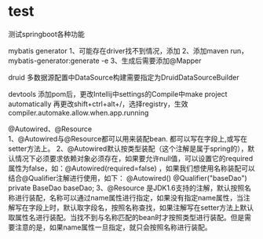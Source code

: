 # test
测试springboot各种功能

mybatis generator
	1、可能存在driver找不到情况，添加<classPathEntry location="C:\Users\tianyuan\.m2\repository\mysql\mysql-connector-java\5.1.44\mysql-connector-java-5.1.44.jar"></classPathEntry>
	2、添加maven run，mybatis-generator:generate -e
	3、生成后需要添加@Mapper

druid
	多数据源配置中DataSource构建需要指定为DruidDataSourceBuilder
	
devtools
	添加pom后，更改Intellij中settings的Compile中make project automatically
	再更改shift+ctrl+alt+/，选择registry，生效compiler.automake.allow.when.app.running

@Autowired、@Resource	
1、@Autowired与@Resource都可以用来装配bean. 都可以写在字段上,或写在setter方法上。
2、@Autowired默认按类型装配（这个注解是属于spring的），默认情况下必须要求依赖对象必须存在，如果要允许null值，可以设置它的required属性为false，如：@Autowired(required=false) ，如果我们想使用名称装配可以结合@Qualifier注解进行使用，如下：
@Autowired() @Qualifier("baseDao")    
private BaseDao baseDao;
3、@Resource 是JDK1.6支持的注解，默认按照名称进行装配，名称可以通过name属性进行指定，如果没有指定name属性，当注解写在字段上时，默认取字段名，按照名称查找，如果注解写在setter方法上默认取属性名进行装配。当找不到与名称匹配的bean时才按照类型进行装配。但是需要注意的是，如果name属性一旦指定，就只会按照名称进行装配。
